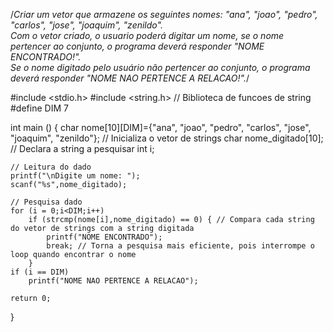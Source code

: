 /*Criar um vetor que armazene os seguintes nomes: 
"ana", "joao", "pedro", "carlos", "jose", "joaquim", "zenildo".  
Com o vetor criado, o usuario poderá digitar um nome, 
se o nome pertencer ao conjunto, o programa deverá responder "NOME ENCONTRADO!".  
Se o nome digitado pelo usuário não pertencer ao conjunto, 
o programa deverá responder "NOME NAO PERTENCE A RELACAO!".*/

#include <stdio.h>
#include <string.h> // Biblioteca de funcoes de string
#define DIM 7

int main () {
    char nome[10][DIM]={"ana", "joao", "pedro", "carlos", "jose", "joaquim", "zenildo"}; // Inicializa o vetor de strings
    char nome_digitado[10]; // Declara a string a pesquisar
    int i;
   
    // Leitura do dado
    printf("\nDigite um nome: ");
    scanf("%s",nome_digitado);

    // Pesquisa dado
    for (i = 0;i<DIM;i++)
        if (strcmp(nome[i],nome_digitado) == 0) { // Compara cada string do vetor de strings com a string digitada
            printf("NOME ENCONTRADO");
            break; // Torna a pesquisa mais eficiente, pois interrompe o loop quando encontrar o nome
        }
    if (i == DIM)
        printf("NOME NAO PERTENCE A RELACAO");

    return 0;
}
